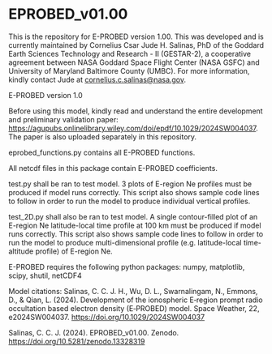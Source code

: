 # EPROBED_v01.00
This is the repository for E-PROBED version 1.00. This was developed and is currently maintained by Cornelius Csar Jude H. Salinas, PhD of the Goddard Earth Sciences Technology and Research - II (GESTAR-2), a cooperative agreement between NASA Goddard Space Flight Center (NASA GSFC) and University of Maryland Baltimore County (UMBC). For more information, kindly contact Jude at cornelius.c.salinas@nasa.gov.

E-PROBED version 1.0

Before using this model, kindly read and understand the entire development and preliminary validation paper: https://agupubs.onlinelibrary.wiley.com/doi/epdf/10.1029/2024SW004037. The paper is also uploaded separately in this repository.

eprobed_functions.py contains all E-PROBED functions. 

All netcdf files in this package contain E-PROBED coefficients.

test.py shall be ran to test model. 3 plots of E-region Ne profiles must be produced if model runs correctly. This script also shows sample code lines to follow in order to run the model to produce individual vertical profiles.

test_2D.py shall also be ran to test model. A single contour-filled plot of an E-region Ne latitude-local time profile at 100 km must be produced if model runs correctly. This script also shows sample code lines to follow in order to run the model to produce multi-dimensional profile (e.g. latitude-local time-altitude profile) of E-region Ne.

E-PROBED requires the following python packages:
numpy, matplotlib, scipy, shutil, netCDF4

Model citations:
Salinas, C. C. J. H., Wu, D. L., Swarnalingam, N., Emmons, D., & Qian, L. (2024). Development of the ionospheric E‐region prompt radio occultation based electron density (E‐PROBED) model. Space Weather, 22, e2024SW004037. https://doi.org/10.1029/2024SW004037

Salinas, C. C. J. (2024). EPROBED_v01.00. Zenodo. https://doi.org/10.5281/zenodo.13328319
